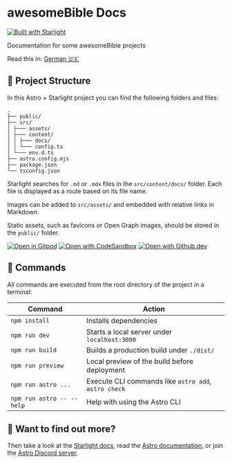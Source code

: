 # awesomeBible Docs
[![Built with Starlight](https://astro.badg.es/v2/built-with-starlight/tiny.svg)](https://starlight.astro.build)

Documentation for some awesomeBible projects

Read this in: [German 🇩🇪](README.md)
## 🚀 Project Structure

In this Astro + Starlight project you can find the following folders and files:

```
.
├── public/
├── src/
│ ├─── assets/
│ ├─── content/
│ │ ├─── docs/
│ │ └─── config.ts
│ └─── env.d.ts
├── astro.config.mjs
├── package.json
└── tsconfig.json
```

Starlight searches for `.md` or `.mdx` files in the `src/content/docs/` folder. Each file is displayed as a route based on its file name.

Images can be added to `src/assets/` and embedded with relative links in Markdown.

Static assets, such as favicons or Open Graph images, should be stored in the `public/` folder.

[![Open in Gitpod](https://gitpod.io/button/open-in-gitpod.svg)](https://gitpod.io/#https://github.com/awesomebible/docs)  [![Open with CodeSandbox](https://assets.codesandbox.io/github/button-edit-lime.svg)](https://codesandbox.io/p/github/awesomebible/docs) [![Open with Github.dev](https://img.shields.io/badge/Open_with-Github.dev-black?style=for-the-badge&logo=github)](https://github.dev/awesomebible/docs)

## 🧞 Commands

All commands are executed from the root directory of the project in a terminal:

| Command | Action |
| ------------------------- | ---------------------------------------------------- |
| `npm install` | Installs dependencies |
| `npm run dev` | Starts a local server under `localhost:3000` |
| `npm run build` | Builds a production build under `./dist/` |
| `npm run preview` | Local preview of the build before deployment |
| `npm run astro ...` | Execute CLI commands like `astro add`, `astro check` |
| `npm run astro -- --help` | Help with using the Astro CLI |

## 👀 Want to find out more?

Then take a look at the [Starlight docs](https://starlight.astro.build/), read the [Astro documentation](https://docs.astro.build), or join the [Astro Discord server](https://astro.build/chat).
